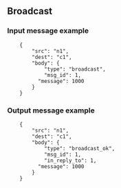 


## Broadcast
### Input message example
		{
			"src": "n1",
			"dest": "c1",
			"body": {
				"type": "broadcast",
				"msg_id": 1,
			  "message": 1000
			}
		}
### Output message example
		{
			"src": "n1",
			"dest": "c1",
			"body": {
				"type": "broadcast_ok",
				"msg_id": 1,
				"in_reply_to": 1,
			  "message": 1000
			}
		}